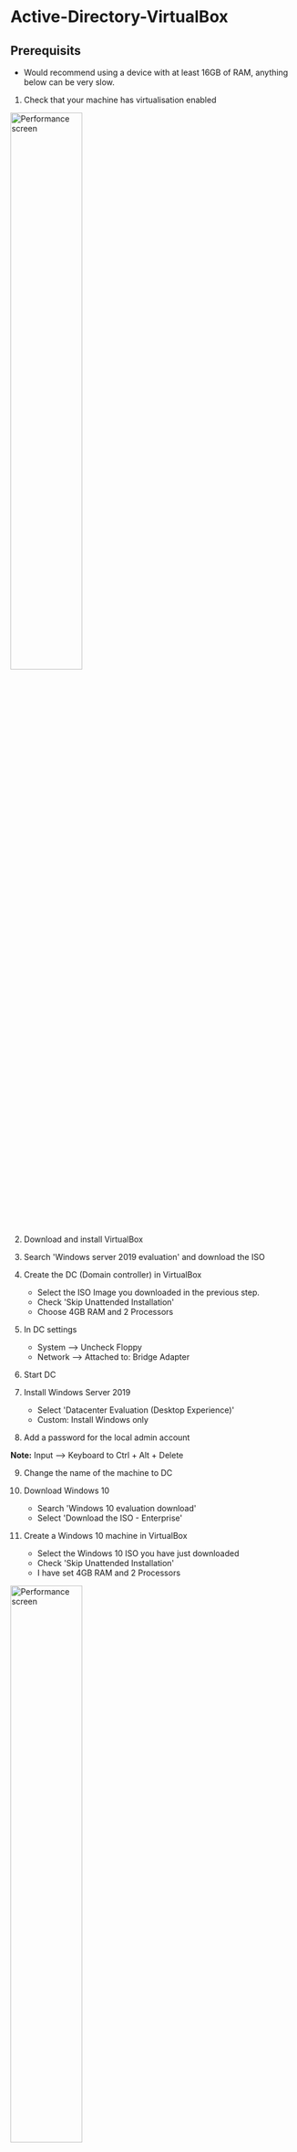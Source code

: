 # Active-Directory-VirtualBox

Prerequisits
--
- Would recommend using a device with at least 16GB of RAM, anything below can be very slow.

1. Check that your machine has virtualisation enabled

<img src="https://i.imgur.com/MLrk2ra.png" height="50%" width="50%" alt="Performance screen"/>

2. Download and install VirtualBox
3. Search 'Windows server 2019 evaluation' and download the ISO
   
4. Create the DC (Domain controller) in VirtualBox
   - Select the ISO Image you downloaded in the previous step.
   - Check 'Skip Unattended Installation'
   - Choose 4GB RAM and 2 Processors

5. In DC settings
   - System --> Uncheck Floppy
   - Network --> Attached to: Bridge Adapter
  
6. Start DC

7. Install Windows Server 2019
   - Select 'Datacenter Evaluation (Desktop Experience)'
   - Custom: Install Windows only
  
8. Add a password for the local admin account

**Note:** Input --> Keyboard to Ctrl + Alt + Delete

9. Change the name of the machine to DC

10. Download Windows 10
    - Search 'Windows 10 evaluation download'
    - Select 'Download the ISO - Enterprise'

11. Create a Windows 10 machine in VirtualBox
    - Select the Windows 10 ISO you have just downloaded
    - Check 'Skip Unattended Installation'
    - I have set 4GB RAM and 2 Processors
<img src="https://i.imgur.com/dwqhxQu.png" height="50%" width="50%" alt="Performance screen"/>

12. Change the settings of the Windows 10 Machine
    - System --> Uncheck Floppy
    - Network --> Change from NAT to Bridged Adapter
   
13. Start the Windows 10 Machine and finish the installation

14. Once you have reached the screen in the image below, power off and clone the machine
    
    <img src="https://i.imgur.com/vD5HX2v.png" height="50%" width="50%" alt="Performance screen"/>

15. Start a Windows 10 machine
    - Select 'Join Domain instead'
    - Enter a name and password
    - Change the name of the machine
   
16. Add Active Directory to the Domain controller
      
